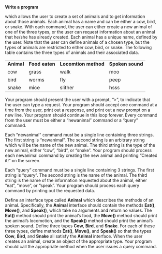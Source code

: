 **Write a program**

which allows the user to create a set of animals and to get information about those animals. Each animal has a name and can be either a cow, bird, or snake. With each command, the user can either create a new animal of one of the three types, or the user can request information about an animal that he/she has already created. Each animal has a unique name, defined by the user. Note that the user can define animals of a chosen type, but the types of animals are restricted to either cow, bird, or snake. The following table contains the three types of animals and their associated data.

|     |     |     |     |
| --- | --- | --- | --- |
| **Animal** | **Food eaten** | **Locomtion method** | **Spoken sound** |
| cow | grass | walk | moo |
| bird | worms | fly | peep |
| snake | mice | slither | hsss |

Your program should present the user with a prompt, “>”, to indicate that the user can type a request. Your program should accept one command at a time from the user, print out a response, and print out a new prompt on a new line. Your program should continue in this loop forever. Every command from the user must be either a “newanimal” command or a “query” command.

Each “newanimal” command must be a single line containing three strings. The first string is “newanimal”. The second string is an arbitrary string which will be the name of the new animal. The third string is the type of the new animal, either “cow”, “bird”, or “snake”. Your program should process each newanimal command by creating the new animal and printing “Created it!” on the screen.

Each “query” command must be a single line containing 3 strings. The first string is “query”. The second string is the name of the animal. The third string is the name of the information requested about the animal, either “eat”, “move”, or “speak”. Your program should process each query command by printing out the requested data.

Define an interface type called **Animal** which describes the methods of an animal. Specifically, the **Animal** interface should contain the methods **Eat()**, **Move()**, and **Speak()**, which take no arguments and return no values. The **Eat()** method should print the animal’s food, the **Move()** method should print the animal’s locomotion, and the **Speak()** method should print the animal’s spoken sound. Define three types **Cow**, **Bird**, and **Snake**. For each of these three types, define methods **Eat()**, **Move()**, and **Speak()** so that the types **Cow**, **Bird**, and **Snake** all satisfy the **Animal** interface. When the user creates an animal, create an object of the appropriate type. Your program should call the appropriate method when the user issues a query command.
